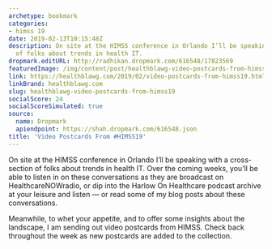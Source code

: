 ```yaml
---
archetype: bookmark
categories:
- himss 19
date: 2019-02-13T10:15:48Z
description: On site at the HIMSS conference in Orlando I’ll be speaking with a cross-section
  of folks about trends in health IT.
dropmark.editURL: http://radhikan.dropmark.com/616548/17823569
featuredImage: /img/content/post/healthblawg-video-postcards-from-himss19.jpg
link: https://healthblawg.com/2019/02/video-postcards-from-himss19.html
linkBrand: healthblawg.com
slug: healthblawg-video-postcards-from-himss19
socialScore: 24
socialScoreSimulated: true
source:
  name: Dropmark
  apiendpoint: https://shah.dropmark.com/616548.json
title: 'Video Postcards From #HIMSS19'
---
```

On site at the HIMSS conference in Orlando I’ll be speaking with a cross-section of folks about trends in health IT. Over the coming weeks, you’ll be able to listen in on these conversations as they are broadcast on HealthcareNOWradio, or dip into the Harlow On Healthcare podcast archive at your leisure and listen — or read some of my blog posts about these conversations.

Meanwhile, to whet your appetite, and to offer some insights about the landscape, I am sending out video postcards from HIMSS. Check back throughout the week as new postcards are added to the collection.

